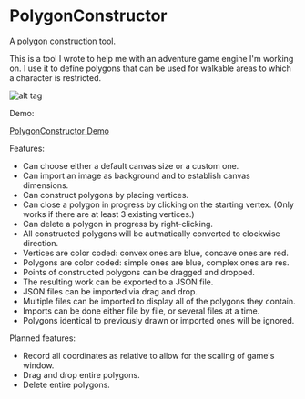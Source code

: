 # PolygonConstructor
A polygon construction tool.

This is a tool I wrote to help me with an adventure game engine I'm working on. I use it to define polygons that can be used for walkable areas to which a character is restricted.

![alt tag](http://www.alaric.us/adventure/tools/polygontool/sample3-4-17.png)

Demo:

[PolygonConstructor Demo](http://www.alaric.us/adventure/tools/polygontool/)

Features:

* Can choose either a default canvas size or a custom one.
* Can import an image as background and to establish canvas dimensions.
* Can construct polygons by placing vertices.
* Can close a polygon in progress by clicking on the starting vertex.
    (Only works if there are at least 3 existing vertices.)
* Can delete a polygon in progress by right-clicking.
* All constructed polygons will be autmatically converted to clockwise direction.
* Vertices are color coded: convex ones are blue, concave ones are red.
* Polygons are color coded: simple ones are blue, complex ones are res.
* Points of constructed polygons can be dragged and dropped.
* The resulting work can be exported to a JSON file.
* JSON files can be imported via drag and drop.
* Multiple files can be imported to display all of the polygons they contain.
* Imports can be done either file by file, or several files at a time.
* Polygons identical to previously drawn or imported ones will be ignored. 

Planned features:

* Record all coordinates as relative to allow for the scaling of game's window.
* Drag and drop entire polygons.
* Delete entire polygons.
